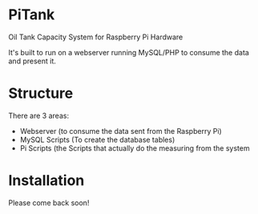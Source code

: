 PiTank
======

Oil Tank Capacity System for Raspberry Pi Hardware

It's built to run on a webserver running MySQL/PHP to consume the data and present it.

Structure
=========
There are 3 areas:
- Webserver (to consume the data sent from the Raspberry Pi)
- MySQL Scripts (To create the database tables)
- Pi Scripts (the Scripts that actually do the measuring from the system

Installation
============
Please come back soon!
